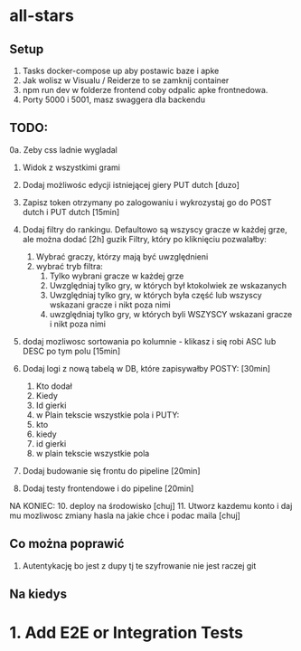# all-stars
## Setup
1. Tasks docker-compose up aby postawic baze i apke
2. Jak wolisz w Visualu / Reiderze to se zamknij container
3. npm run dev w folderze frontend coby odpalic apke frontnedowa.
4. Porty 5000 i 5001, masz swaggera dla backendu

## TODO:

0a. Zeby css ladnie wygladal

1. Widok z wszystkimi grami
2. Dodaj możliwośc edycji istniejącej giery PUT dutch [duzo]


3. Zapisz token otrzymany po zalogowaniu i wykrozystaj go do POST dutch i PUT dutch [15min]

5. Dodaj filtry do rankingu. Defaultowo są wszyscy gracze w każdej grze, ale można dodać [2h]
    guzik Filtry, który po kliknięciu pozwalałby: 
    1. Wybrać graczy, którzy mają być uwzględnieni
    2. wybrać tryb filtra:
        1. Tylko wybrani gracze w każdej grze
        2. Uwzględniaj tylko gry, w których był ktokolwiek ze wskazanych
        3. Uwzględniaj tylko gry, w których była część lub wszyscy wskazani gracze i nikt poza nimi
        4. uwzględniaj tylko gry, w których byli WSZYSCY wskazani gracze i nikt poza nimi

6. dodaj mozliwosc sortowania po kolumnie - klikasz i się robi ASC lub DESC po tym polu [15min]
7. Dodaj logi z nową tabelą w DB, które zapisywałby POSTY: [30min]
    1. Kto dodał
    2. Kiedy
    3. Id gierki
    4. w Plain tekscie wszystkie pola
    i PUTY:
    1. kto
    2. kiedy
    3. id gierki 
    4. w plain tekscie wszystkie pola
8. Dodaj budowanie się frontu do pipeline [20min]
9. Dodaj testy frontendowe i do pipeline [20min]

NA KONIEC:
10. deploy na środowisko [chuj]
11. Utworz kazdemu konto i daj mu mozliwosc zmiany hasla na jakie chce i podac maila [chuj]  

## Co można poprawić
1. Autentykację bo jest z dupy tj te szyfrowanie nie jest raczej git

## Na kiedys
# 1. Add E2E or Integration Tests
